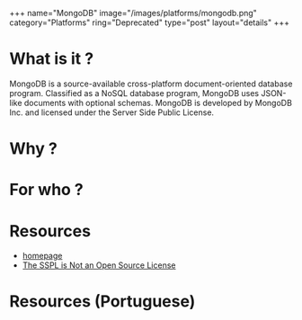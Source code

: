 +++
name="MongoDB"
image="/images/platforms/mongodb.png"
category="Platforms"
ring="Deprecated"
type="post"
layout="details"
+++

# What is it ?

MongoDB is a source-available cross-platform document-oriented database program. Classified as a NoSQL database program, MongoDB uses JSON-like documents with optional schemas. MongoDB is developed by MongoDB Inc. and licensed under the Server Side Public License.

# Why ?



# For who ?


# Resources
* [homepage](https://www.mongodb.com/)
* [The SSPL is Not an Open Source License](https://opensource.org/node/1099)


# Resources (Portuguese)

